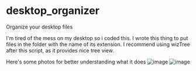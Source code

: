 # desktop_organizer
Organize your desktop files

I'm tired of the mess on my desktop so i coded this.
I wrote this thing to put files in the folder with the name of its extension.
I recommend using wizTree after this script, as it provides nice tree view.

Here's some photos for better understanding what it does
![image](https://user-images.githubusercontent.com/58581541/219947832-060fcc8d-fa19-45fa-b24c-6f8037dd3bbf.png)
![image](https://user-images.githubusercontent.com/58581541/219947879-73917cad-8b73-4684-91dc-8c0b6bce906f.png)
